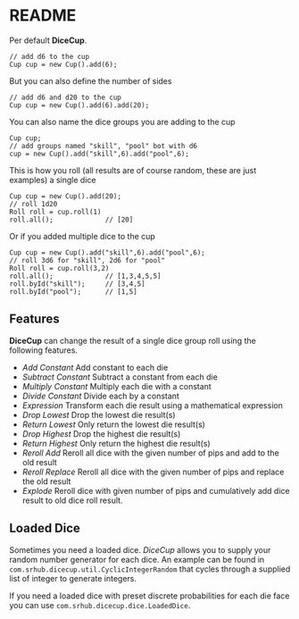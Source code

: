 # README #

Per default **DiceCup**. 

	// add d6 to the cup
	Cup cup = new Cup().add(6);

But you can also define the number of sides

	// add d6 and d20 to the cup
	Cup cup = new Cup().add(6).add(20); 

You can also name the dice groups you are adding to the cup

	Cup cup;
	// add groups named "skill", "pool" bot with d6 
	cup = new Cup().add("skill",6).add("pool",6);

This is how you roll (all results are of course random, these are just examples) a single dice

	Cup cup = new Cup().add(20);
	// roll 1d20
	Roll roll = cup.roll(1)
	roll.all(); 			// [20]

Or if you added multiple dice to the cup

	Cup cup = new Cup().add("skill",6).add("pool",6);
	// roll 3d6 for "skill", 2d6 for "pool" 
	Roll roll = cup.roll(3,2)
	roll.all(); 			// [1,3,4,5,5]
	roll.byId("skill");		// [3,4,5]
	roll.byId("pool");		// [1,5]

## Features ##

**DiceCup** can change the result of a single dice group roll using the following features.

- _Add Constant_ Add constant to each die
- _Subtract Constant_ Subtract a constant from each die
- _Multiply Constant_ Multiply each die with a constant
- _Divide Constant_ Divide each by a constant
- _Expression_ Transform each die result using a mathematical expression
- _Drop Lowest_ Drop the lowest die result(s)
- _Return Lowest_ Only return the lowest die result(s)
- _Drop Highest_ Drop the highest die result(s)
- _Return Highest_ Only return the highest die result(s)
- _Reroll Add_ Reroll all dice with the given number of pips and add to the old result
- _Reroll Replace_ Reroll all dice with the given number of pips and replace the old result
- _Explode_  Reroll dice with given number of pips and cumulatively add dice result to old dice roll result.

## Loaded Dice ##

Sometimes you need a loaded dice. *DiceCup* allows you to supply your random number generator for each dice. An example can be found in `com.srhub.dicecup.util.CyclicIntegerRandom` that cycles through a supplied list of integer to generate integers. 

If you need a loaded dice with preset discrete probabilities for each die face you can use `com.srhub.dicecup.dice.LoadedDice`.
